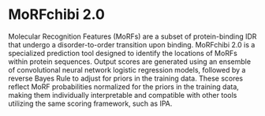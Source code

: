 # MoRFchibi 2.0
Molecular Recognition Features (MoRFs) are a subset of protein-binding IDR that undergo a disorder-to-order transition upon binding. MoRFchibi 2.0 is a specialized prediction tool designed to identify the locations of MoRFs within protein sequences. Output scores are generated using an ensemble of convolutional neural network logistic regression models, followed by a reverse Bayes Rule to adjust for priors in the training data. These scores reflect MoRF probabilities normalized for the priors in the training data, making them individually interpretable and compatible with other tools utilizing the same scoring framework, such as IPA.
